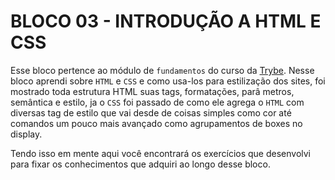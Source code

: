 # BLOCO 03 - INTRODUÇÃO A HTML E CSS

Esse bloco pertence ao módulo de `fundamentos` do curso da [Trybe](https://www.betrybe.com/). Nesse bloco aprendi sobre `HTML` e `CSS` e como usa-los para estilização dos sites, foi mostrado toda estrutura HTML suas tags, formatações, parâ metros, semântica e estilo, ja o `CSS` foi passado de como ele agrega o `HTML` com diversas tag de estilo que vai desde de coisas simples como cor até comandos um pouco mais avançado como agrupamentos de boxes no display.

Tendo isso em mente aqui você encontrará os exercícios que desenvolvi para fixar os conhecimentos que adquiri ao longo desse bloco.